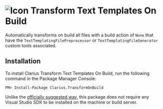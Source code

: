 ![Icon](https://raw.github.com/clariuslabs/TransformOnBuild/master/icon/20.png) Transform Text Templates On Build
============

Automatically transforms on build all files with a build action of `None` that have the `TextTemplatingFilePreprocessor` or `TextTemplatingFileGenerator` custom tools associated.

## Installation

To install Clarius Transform Text Templates On Build, run the following command in the Package Manager Console:

```
PM> Install-Package Clarius.TransformOnBuild
```

Unlike the [officially suggested way](http://msdn.microsoft.com/en-us/library/ee847423.aspx), this package does not require any Visual Studio SDK to be installed on the machine or build server.